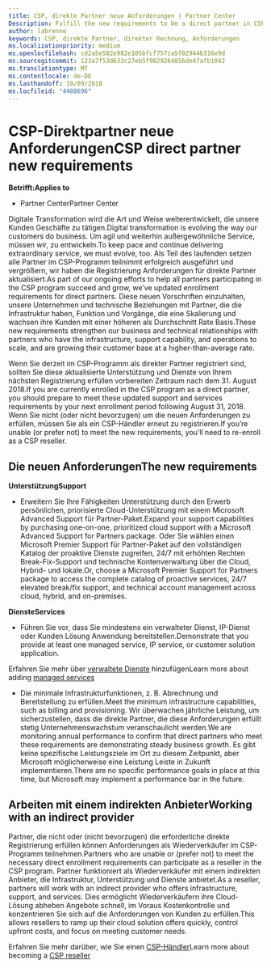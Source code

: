 ```yaml
---
title: CSP, direkte Partner neue Anforderungen | Partner Center
Description: Fulfill the new requirements to be a direct partner in CSP
author: labrenne
keywords: CSP, direkte Partner, direkter Rechnung, Anforderungen
ms.localizationpriority: medium
ms.openlocfilehash: cd2a5e582e982e105bfcf757ca5f02944b316e9d
ms.sourcegitcommit: 123a7f53d633c27eb5f982926d856de47afb1042
ms.translationtype: MT
ms.contentlocale: de-DE
ms.lasthandoff: 10/09/2018
ms.locfileid: "4488696"
---
```

# <a name="csp-direct-partner-new-requirements"></a><span data-ttu-id="89d9e-103">CSP-Direktpartner neue Anforderungen</span><span class="sxs-lookup"><span data-stu-id="89d9e-103">CSP direct partner new requirements</span></span>

**<span data-ttu-id="89d9e-104">Betrifft:</span><span class="sxs-lookup"><span data-stu-id="89d9e-104">Applies to</span></span>**

- <span data-ttu-id="89d9e-105">Partner Center</span><span class="sxs-lookup"><span data-stu-id="89d9e-105">Partner Center</span></span>

<span data-ttu-id="89d9e-106">Digitale Transformation wird die Art und Weise weiterentwickelt, die unsere Kunden Geschäfte zu tätigen.</span><span class="sxs-lookup"><span data-stu-id="89d9e-106">Digital transformation is evolving the way our customers do business.</span></span> <span data-ttu-id="89d9e-107">Um agil und weiterhin außergewöhnliche Service, müssen wir, zu entwickeln.</span><span class="sxs-lookup"><span data-stu-id="89d9e-107">To keep pace and continue delivering extraordinary service, we must evolve, too.</span></span> <span data-ttu-id="89d9e-108">Als Teil des laufenden setzen alle Partner im CSP-Programm teilnimmt erfolgreich ausgeführt und vergrößern, wir haben die Registrierung Anforderungen für direkte Partner aktualisiert.</span><span class="sxs-lookup"><span data-stu-id="89d9e-108">As part of our ongoing efforts to help all partners participating in the CSP program succeed and grow, we’ve updated enrollment requirements for direct partners.</span></span> <span data-ttu-id="89d9e-109">Diese neuen Vorschriften einzuhalten, unsere Unternehmen und technische Beziehungen mit Partner, die die Infrastruktur haben, Funktion und Vorgänge, die eine Skalierung und wachsen ihre Kunden mit einer höheren als Durchschnitt Rate Basis.</span><span class="sxs-lookup"><span data-stu-id="89d9e-109">These new requirements strengthen our business and technical relationships with partners who have the infrastructure, support capability, and operations to scale, and are growing their customer base at a higher-than-average rate.</span></span>

<span data-ttu-id="89d9e-110">Wenn Sie derzeit im CSP-Programm als direkter Partner registriert sind, sollten Sie diese aktualisierte Unterstützung und Dienste von Ihrem nächsten Registrierung erfüllen vorbereiten Zeitraum nach dem 31. August 2018.</span><span class="sxs-lookup"><span data-stu-id="89d9e-110">If you are currently enrolled in the CSP program as a direct partner, you should prepare to meet these updated support and services requirements by your next enrollment period following August 31, 2018.</span></span> <span data-ttu-id="89d9e-111">Wenn Sie nicht (oder nicht bevorzugen) um die neuen Anforderungen zu erfüllen, müssen Sie als ein CSP-Händler erneut zu registrieren.</span><span class="sxs-lookup"><span data-stu-id="89d9e-111">If you’re unable (or prefer not) to meet the new requirements, you’ll need to re-enroll as a CSP reseller.</span></span>

## <a name="the-new-requirements"></a><span data-ttu-id="89d9e-112">Die neuen Anforderungen</span><span class="sxs-lookup"><span data-stu-id="89d9e-112">The new requirements</span></span>

**<span data-ttu-id="89d9e-113">Unterstützung</span><span class="sxs-lookup"><span data-stu-id="89d9e-113">Support</span></span>**

- <span data-ttu-id="89d9e-114">Erweitern Sie Ihre Fähigkeiten Unterstützung durch den Erwerb persönlichen, priorisierte Cloud-Unterstützung mit einem Microsoft Advanced Support für Partner-Paket.</span><span class="sxs-lookup"><span data-stu-id="89d9e-114">Expand your support capabilities by purchasing one-on-one, prioritized cloud support with a Microsoft Advanced Support for Partners package.</span></span> <span data-ttu-id="89d9e-115">Oder Sie wählen einen Microsoft Premier Support für Partner-Paket auf den vollständigen Katalog der proaktive Dienste zugreifen, 24/7 mit erhöhten Rechten Break-Fix-Support und technische Kontenverwaltung über die Cloud, Hybrid- und lokale.</span><span class="sxs-lookup"><span data-stu-id="89d9e-115">Or, choose a Microsoft Premier Support for Partners package to access the complete catalog of proactive services, 24/7 elevated break/fix support, and technical account management across cloud, hybrid, and on-premises.</span></span> 

**<span data-ttu-id="89d9e-116">Dienste</span><span class="sxs-lookup"><span data-stu-id="89d9e-116">Services</span></span>**

- <span data-ttu-id="89d9e-117">Führen Sie vor, dass Sie mindestens ein verwalteter Dienst, IP-Dienst oder Kunden Lösung Anwendung bereitstellen.</span><span class="sxs-lookup"><span data-stu-id="89d9e-117">Demonstrate that you provide at least one managed service, IP service, or customer solution application.</span></span> 

<span data-ttu-id="89d9e-118">Erfahren Sie mehr über [verwaltete Dienste](https://partner.microsoft.com/business-opportunities/managed-services-provider) hinzufügen</span><span class="sxs-lookup"><span data-stu-id="89d9e-118">Learn more about adding [managed services](https://partner.microsoft.com/business-opportunities/managed-services-provider)</span></span> 

- <span data-ttu-id="89d9e-119">Die minimale Infrastrukturfunktionen, z. B. Abrechnung und Bereitstellung zu erfüllen.</span><span class="sxs-lookup"><span data-stu-id="89d9e-119">Meet the minimum infrastructure capabilities, such as billing and provisioning.</span></span>
<span data-ttu-id="89d9e-120">Wir überwachen jährliche Leistung, um sicherzustellen, dass die direkte Partner, die diese Anforderungen erfüllt stetig Unternehmenswachstum veranschaulicht werden.</span><span class="sxs-lookup"><span data-stu-id="89d9e-120">We are monitoring annual performance to confirm that direct partners who meet these requirements are demonstrating steady business growth.</span></span> <span data-ttu-id="89d9e-121">Es gibt keine spezifische Leistungsziele im Ort zu diesem Zeitpunkt, aber Microsoft möglicherweise eine Leistung Leiste in Zukunft implementieren.</span><span class="sxs-lookup"><span data-stu-id="89d9e-121">There are no specific performance goals in place at this time, but Microsoft may implement a performance bar in the future.</span></span> 

## <a name="working-with-an-indirect-provider"></a><span data-ttu-id="89d9e-122">Arbeiten mit einem indirekten Anbieter</span><span class="sxs-lookup"><span data-stu-id="89d9e-122">Working with an indirect provider</span></span>

<span data-ttu-id="89d9e-123">Partner, die nicht oder (nicht bevorzugen) die erforderliche direkte Registrierung erfüllen können Anforderungen als Wiederverkäufer im CSP-Programm teilnehmen.</span><span class="sxs-lookup"><span data-stu-id="89d9e-123">Partners who are unable or (prefer not) to meet the necessary direct enrollment requirements can participate as a reseller in the CSP program.</span></span> <span data-ttu-id="89d9e-124">Partner funktioniert als Wiederverkäufer mit einem indirekten Anbieter, die Infrastruktur, Unterstützung und Dienste anbietet.</span><span class="sxs-lookup"><span data-stu-id="89d9e-124">As a reseller, partners will work with an indirect provider who offers infrastructure, support, and services.</span></span> <span data-ttu-id="89d9e-125">Dies ermöglicht Wiederverkäufern ihre Cloud-Lösung abheben Angebote schnell, im Voraus Kostenkontrolle und konzentrieren Sie sich auf die Anforderungen von Kunden zu erfüllen.</span><span class="sxs-lookup"><span data-stu-id="89d9e-125">This allows resellers to ramp up their cloud solution offers quickly, control upfront costs, and focus on meeting customer needs.</span></span>  

<span data-ttu-id="89d9e-126">Erfahren Sie mehr darüber, wie Sie einen [CSP-Händler](https://partner.microsoft.com/cloud-solution-provider)</span><span class="sxs-lookup"><span data-stu-id="89d9e-126">Learn more about becoming a [CSP reseller](https://partner.microsoft.com/cloud-solution-provider)</span></span>



